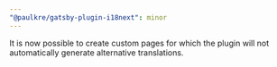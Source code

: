 ```yaml
---
"@paulkre/gatsby-plugin-i18next": minor
---
```


It is now possible to create custom pages for which the plugin will not automatically generate alternative translations.
